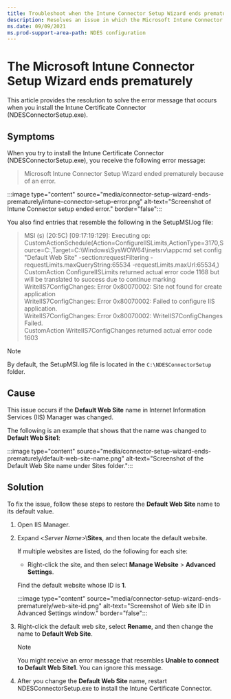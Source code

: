 ```yaml
---
title: Troubleshoot when the Intune Connector Setup Wizard ends prematurely
description: Resolves an issue in which the Microsoft Intune Connector Setup Wizard ends prematurely when you install the Intune Certificate Connector (NDESConnectorSetup.exe).
ms.date: 09/09/2021
ms.prod-support-area-path: NDES configuration
---
```

# The Microsoft Intune Connector Setup Wizard ends prematurely

This article provides the resolution to solve the error message that occurs when you install the Intune Certificate Connector (NDESConnectorSetup.exe).

## Symptoms

When you try to install the Intune Certificate Connector (NDESConnectorSetup.exe), you receive the following error message:

> Microsoft Intune Connector Setup Wizard ended prematurely because of an error.

:::image type="content" source="media/connector-setup-wizard-ends-prematurely/intune-connector-setup-error.png" alt-text="Screenshot of Intune Connector setup ended error." border="false":::

You also find entries that resemble the following in the SetupMSI.log file:

> MSI (s) (20:5C) [09:17:19:129]: Executing op:  
> CustomActionSchedule(Action=ConfigureIISLimits,ActionType=3170,Source=C:\,Target=C:\Windows\SysWOW64\inetsrv\appcmd set  config "Default Web Site" -section:requestFiltering -requestLimits.maxQueryString:65534 -requestLimits.maxUrl:65534,)  
> CustomAction ConfigureIISLimits returned actual error code 1168 but will be translated to success due to continue marking  
> WriteIIS7ConfigChanges:  Error 0x80070002: Site not found for create application  
> WriteIIS7ConfigChanges:  Error 0x80070002: Failed to configure IIS application.  
> WriteIIS7ConfigChanges:  Error 0x80070002: WriteIIS7ConfigChanges Failed.  
> CustomAction WriteIIS7ConfigChanges returned actual error code 1603

> [!NOTE]
> By default, the SetupMSI.log file is located in the `C:\NDESConnectorSetup` folder.

## Cause

This issue occurs if the **Default Web Site** name in Internet Information Services (IIS) Manager was changed.

The following is an example that shows that the name was changed to **Default Web Site1**:

:::image type="content" source="media/connector-setup-wizard-ends-prematurely/default-web-site-name.png" alt-text="Screenshot of the Default Web Site name under Sites folder.":::

## Solution

To fix the issue, follow these steps to restore the **Default Web Site** name to its default value.

1. Open IIS Manager.
2. Expand \<*Server Name*>\\**Sites**, and then locate the default website.

    If multiple websites are listed, do the following for each site:

    - Right-click the site, and then select **Manage Website** > **Advanced Settings**.

    Find the default website whose ID is **1**.  

    :::image type="content" source="media/connector-setup-wizard-ends-prematurely/web-site-id.png" alt-text="Screenshot of Web site ID in Advanced Settings window." border="false":::

3. Right-click the default web site, select **Rename**, and then change the name to **Default Web Site**.

    > [!NOTE]
    > You might receive an error message that resembles **Unable to connect to Default Web Site1**. You can ignore this message.

4. After you change the **Default Web Site** name, restart NDESConnectorSetup.exe to install the Intune Certificate Connector.
